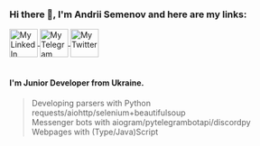 ### Hi there 👋, I'm Andrii Semenov and here are my links:
  <a href="https://www.linkedin.com/in/andriisemenov/">
    <img align="center" alt="My LinkedIn" width="50px" src="https://cdn.icon-icons.com/icons2/1/PNG/256/sociallinkedin_member_70.png"/>
  </a>
  <a href="https://t.me/Andr3y_Semenov">
    <img align="center" alt="My Telegram" width="50px" src="https://cdn.icon-icons.com/icons2/2428/PNG/512/telegram_black_logo_icon_147073.png"/>
  </a>
  <a href="https://twitter.com/andrii_smv">
    <img align="center" alt="My Twitter" width="50px" src="https://cdn.icon-icons.com/icons2/933/PNG/512/twitter-logo-on-black-background_icon-icons.com_72503.png"/>
  </a>
<br/>
<br/>

#### I'm Junior Developer from Ukraine.
> Developing parsers with Python requests/aiohttp/selenium+beautifulsoup <br>
> Messenger bots with aiogram/pytelegrambotapi/discordpy <br>
> Webpages with (Type/Java)Script
